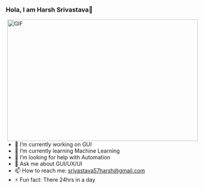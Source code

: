 ### Hola, I am Harsh Srivastava👋

 <img align="right" alt="GIF" src="https://media1.giphy.com/media/u2pmTWUi0MXjyrMaVj/giphy.gif" width="500" height="320" />

- 🔭 I’m currently working on GUI
- 🌱 I’m currently learning Machine Learning
- 🤔 I’m looking for help with Automation
- 💬 Ask me about GUI/UX/UI
- 📫 How to reach me: srivastava57harsh@gmail.com
- ⚡ Fun fact: There 24hrs in a day

